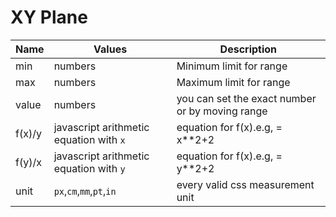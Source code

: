 # XY Plane

| Name   | Values                                  | Description                                     |
| ------ | --------------------------------------- | ----------------------------------------------- |
| min    | numbers                                 | Minimum limit for range                         |
| max    | numbers                                 | Maximum limit for range                         |
| value  | numbers                                 | you can set the exact number or by moving range |
| f(x)/y | javascript arithmetic equation with `x` | equation for f(x).e.g, = x\*\*2+2               |
| f(y)/x | javascript arithmetic equation with `y` | equation for f(x).e.g, = y\*\*2+2               |
| unit   | `px`,`cm`,`mm`,`pt`,`in`                | every valid css measurement unit                |
